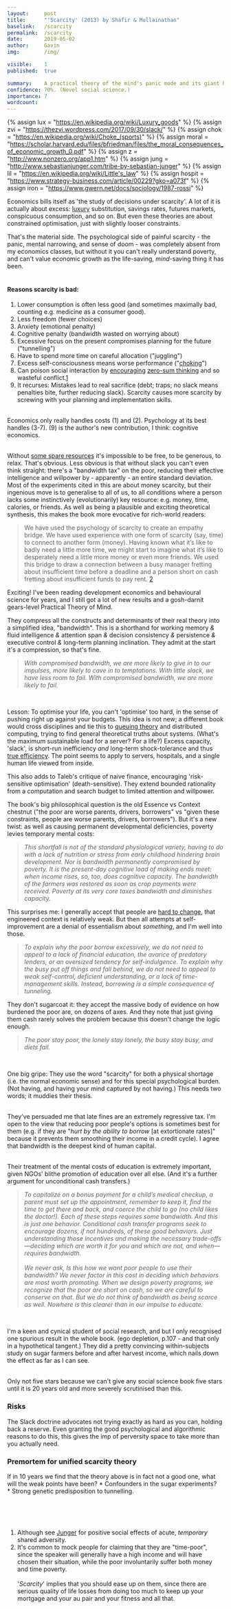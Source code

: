```yaml
---
layout:     post
title:      "'Scarcity' (2013) by Shafir & Mullainathan"
baselink:   /scarcity
permalink:  /scarcity
date:       2019-05-02
author:     Gavin   
img:        /img/

visible:    1
published:  true

summary:    A practical theory of the mind's panic mode and its giant harm.
confidence: 70%. (Novel social science.)
importance: 7
wordcount:      
---
```


{%	assign lux = "https://en.wikipedia.org/wiki/Luxury_goods"	%}
{%	assign zvi = "https://thezvi.wordpress.com/2017/09/30/slack/"	%}
{%	assign chok = "https://en.wikipedia.org/wiki/Choke_(sports)"		%}
{%	assign moral = "https://scholar.harvard.edu/files/bfriedman/files/the_moral_consequences_of_economic_growth_0.pdf"		%}
{%	assign z = "http://www.nonzero.org/app1.htm"		%}
{%	assign jung = "http://www.sebastianjunger.com/tribe-by-sebastian-junger"		%}
{%	assign lil = "https://en.wikipedia.org/wiki/Little's_law"		%}
{%	assign hospit = "https://www.strategy-business.com/article/00229?gko=a073f"		%}
{%	assign iron = "https://www.gwern.net/docs/sociology/1987-rossi"		%}


Economics bills itself as 'the study of decisions under scarcity'. A lot of it is actually about excess: <a href="{{lux}}">luxury</a> substitution, savings rates, futures markets, conspicuous consumption, and so on. But even these theories are about constrained optimisation, just with slightly looser constraints.

That's the material side. The psychological side of painful scarcity - the panic, mental narrowing, and sense of doom - was completely absent from my economics classes, but without it you can't really understand poverty, and can't value economic growth as the life-saving, _mind_-saving thing it has been. <br /><br />

#### Reasons scarcity is bad:<br />

1. Lower consumption is often less good (and sometimes maximally bad, counting e.g. medicine as a consumer good).<br />
2. Less freedom (fewer choices)<br />
3. Anxiety (emotional penalty)<br />
4. Cognitive penalty (bandwidth wasted on worrying about)<br />
5. Excessive focus on the present compromises planning for the future ("tunnelling")<br />
6. Have to spend more time on careful allocation ("juggling")<br />
7. Excess self-consciousness means worse performance ("<a href="{{chok}}">choking</a>")<br />
8. Can poison social interaction by <a href="{{moral}}">encouraging</a> <a href="{{z}}">zero-sum thinking</a> and so wasteful conflict.<a href="#fn:1" id="fnref:1">1</a><br />
9. It recurses: Mistakes lead to real sacrifice (debt; traps; no slack means penalties bite, further reducing slack). Scarcity causes more scarcity by screwing with your planning and implementation skills.<br /><br />

Economics only really handles costs (1) and (2). Psychology at its best handles (3-7). (9) is the author's new contribution, I think: cognitive economics.<br /><br />

Without <a href="{{zvi}}">some spare resources</a> it's impossible to be free, to be generous, to relax. That's obvious. Less obvious is that without slack you can't even think straight: there's a "bandwidth tax" on the poor, reducing their effective intelligence and willpower by - apparently - an entire standard deviation. Most of the experiments cited in this are about money scarcity, but their ingenious move is to generalise to all of us, to all conditions where a person lacks some instinctively (evolutionarily) key resource: e.g. money, time, calories, or friends. As well as being a plausible and exciting theoretical synthesis, this makes the book more evocative for rich-world readers:
<blockquote>
	We have used the psychology of scarcity to create an empathy bridge. We have used experience with one form of scarcity (say, time) to connect to another form (money). Having known what it’s like to badly need a little more time, we might start to imagine what it’s like to desperately need a little more money or even more friends. We used this bridge to draw a connection between a busy manager fretting about insufficient time before a deadline and a person short on cash fretting about insufficient funds to pay rent. <a href="#fn:2" id="fnref:2">2</a>
</blockquote>


Exciting! I've been reading development economics and behavioural science for years, and I still got a lot of new results and a gosh-darnit gears-level Practical Theory of Mind.

They compress all the constructs and determinants of their real theory into a simplified idea, "bandwidth". This is a shorthand for working memory <i>&amp;</i> fluid intelligence <i>&amp;</i> attention span <i>&amp;</i> decision consistency <i>&amp;</i> persistence <i>&amp;</i> executive control <i>&amp;</i> long-term planning inclination. They admit at the start it's a compression, so that's fine.<br />

<blockquote>
  <i>With compromised bandwidth, we are more likely to give in to our impulses, more likely to cave in to temptations. With little slack, we have less room to fail. With compromised bandwidth, we are more likely to fail.<br /></i>
</blockquote><br>

Lesson: To optimise your life, you can't 'optimise' too hard, in the sense of pushing right up against your budgets. This idea is not new; a different book would cross disciplines and tie this to <a href="{{lil}}">queuing theory</a> and distributed computing, trying to find general theoretical truths about systems. (What's the maximum sustainable load for a server? For a life?) Excess capacity, 'slack', is short-run inefficiency <i>and</i> long-term shock-tolerance and thus <a href="{{hospit}}">true efficiency</a>. The point seems to apply to servers, hospitals, and a single human life viewed from inside.

This also adds to Taleb's critique of naive finance, encouraging 'risk-sensitive optimisation' (death-sensitive). They extend bounded rationality from a computation and search budget to limited attention and willpower.<br />

The book's big philosophical question is the old Essence vs Context chestnut ("the poor are worse parents, drivers, borrowers" vs "given these constraints, people are worse parents, drivers, borrowers"). But it's a new twist: as well as causing permanent developmental deficiencies, poverty levies temporary mental costs:
<blockquote>
  <i>This shortfall is not of the standard physiological variety, having to do with a lack of nutrition or stress from early childhood hindering brain development. Nor is bandwidth permanently compromised by poverty. It is the present-day cognitive load of making ends meet: when income rises, so, too, does cognitive capacity. The bandwidth of the farmers was restored as soon as crop payments were received. Poverty at its very core taxes bandwidth and diminishes capacity.</i>
</blockquote>
This surprises me: I generally accept that people are <a href="{{iron}}">hard to change</a>, that engineered context is relatively weak. But then all attempts at self-improvement are a denial of essentialism about <i>something</i>, and I'm well into those.<br />

<blockquote>
  <i>To explain why the poor borrow excessively, we do not need to appeal to a lack of financial education, the avarice of predatory lenders, or an oversized tendency for self-indulgence. To explain why the busy put off things and fall behind, we do not need to appeal to weak self-control, deficient understanding, or a lack of time-management skills. Instead, borrowing is a simple consequence of tunneling.<br /></i>
</blockquote>
They don't sugarcoat it: they accept the massive body of evidence on how burdened the poor are, on dozens of axes. And they note that just giving them cash rarely solves the problem because this doesn't change the logic enough.<br />

<blockquote>
  <i>The poor stay poor, the lonely stay lonely, the busy stay busy, and diets fail.<br /></i>
</blockquote><br>

One big gripe: They use the word "scarcity" for both a physical shortage (i.e. the normal economic sense) and for this special psychological burden. (Not having, and having your mind captured by not having.) This needs two words; it muddies their thesis.<br /><br />

They've persuaded me that late fines are an extremely regressive tax. I'm open to the view that reducing poor people's options is sometimes best for them (e.g. if they are "<i>hurt by the ability to borrow</i> [at extortionate rates]" because it prevents them smoothing their income in a credit cycle). I agree that bandwidth is the deepest kind of human capital. <br /><br />

Their treatment of the mental costs of education is extremely important, given NGOs' blithe promotion of education over all else. (And it's a further argument for unconditional cash transfers.) 

<blockquote>
	<i>To capitalize on a bonus payment for a child’s medical checkup, a parent must set up the appointment, remember to keep it, find the time to get there and back, and coerce the child to go (no child likes the doctor!). Each of these steps requires some bandwidth. And this is just one behavior. Conditional cash transfer programs seek to encourage dozens, if not hundreds, of these good behaviors. Just understanding those incentives and making the necessary trade-offs—deciding which are worth it for you and which are not, and when—requires bandwidth.<br /><br />
<!--  -->
	We never ask, Is this how we want poor people to use their bandwidth? We never factor in this cost in deciding which behaviors are most worth promoting. When we design poverty programs, we recognize that the poor are short on cash, so we are careful to conserve on that. But we do not think of bandwidth as being scarce as well. Nowhere is this clearer than in our impulse to educate.<br /></i>
</blockquote><br>

I'm a keen and cynical student of social research, and but I only recognised one spurious result in the whole book. (ego depletion, p.107 - and that only in a hypothetical tangent.) They did a pretty convincing within-subjects study on sugar farmers before and after harvest income, which nails down the effect as far as I can see.<br /><br />

Only not five stars because we can't give any social science book five stars until it is 20 years old and more severely scrutinised than this.



<div class="accordion">
	<h3>Risks</h3>
	<div>
		The Slack doctrine advocates not trying exactly as hard as you can, holding back a reserve. Even granting the good psychological and algorithmic reasons to do this, this gives the imp of perversity space to take more than you actually need.
	</div>
<!--  -->
	<h3>Premortem for unified scarcity theory</h3>
	<div>
		If in 10 years we find that the theory above is in fact not a good one, what will the weak points have been?
<!--  -->
		* Confounders in the sugar experiments?<br>
		* Strong genetic predisposition to tunnelling.<br>
	</div>
</div>

<br /><br /><br />


<div class="footnotes">

<ol>
    <li class="footnote" id="fn:1">
		Although see <a href="{{jung}}">Junger</a> for positive social effects of acute, <i>temporary</i> shared adversity.
	</li>
<!--  -->
	<li class="footnote" id="fn:2">
		It's common to mock people for claiming that they are "time-poor", since the speaker will generally have a high income and will have chosen their situation, while the poor involuntarily suffer both money and time poverty.<br><br> 
<!--  -->
		'<i>Scarcity</i>' implies that you should ease up on them, since there are serious quality of life losses from doing too much to keep up your mortgage and your au pair and your fitness and all that.<br><br> 
	</li>
</ol>

</div>